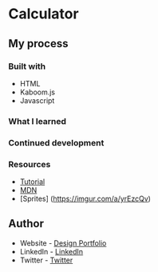 # Calculator

## My process

### Built with

- HTML
- Kaboom.js
- Javascript

### What I learned




### Continued development



### Resources

- [Tutorial](https://www.youtube.com/watch?v=XX93O4ZVUZI&ab_channel=CodewithAniaKub%C3%B3w)
- [MDN](https://developer.mozilla.org/en-US/docs/Web/JavaScript/Reference/Global_Objects/Object/keys)
- [Sprites] (https://imgur.com/a/yrEzcQv)


## Author

- Website - [Design Portfolio](https://chelseaquindipan.ca/)
- LinkedIn - [LinkedIn](https://www.linkedin.com/in/chelsea-quindipan/)
- Twitter - [Twitter](https://twitter.com/quindipc)

